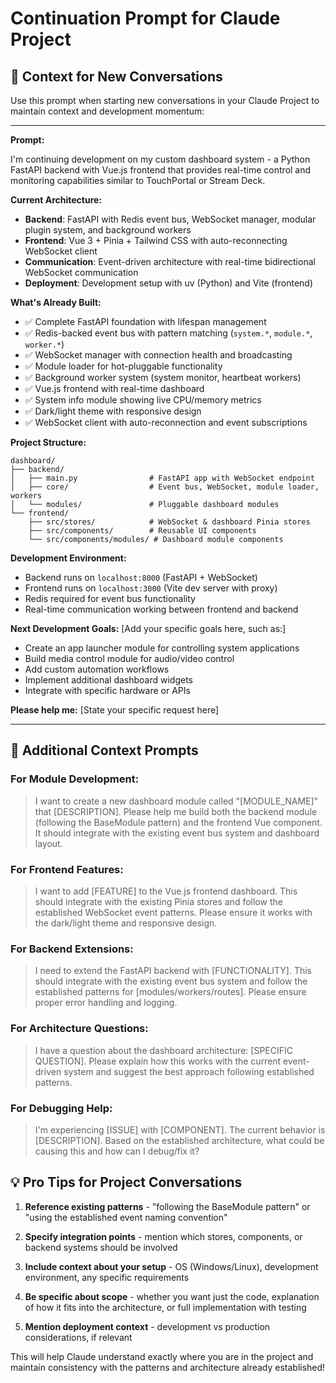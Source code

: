 # Continuation Prompt for Claude Project

## 🎯 Context for New Conversations

Use this prompt when starting new conversations in your Claude Project to maintain context and development momentum:

---

**Prompt:**

I'm continuing development on my custom dashboard system - a Python FastAPI backend with Vue.js frontend that provides real-time control and monitoring capabilities similar to TouchPortal or Stream Deck.

**Current Architecture:**
- **Backend**: FastAPI with Redis event bus, WebSocket manager, modular plugin system, and background workers
- **Frontend**: Vue 3 + Pinia + Tailwind CSS with auto-reconnecting WebSocket client
- **Communication**: Event-driven architecture with real-time bidirectional WebSocket communication
- **Deployment**: Development setup with uv (Python) and Vite (frontend)

**What's Already Built:**
- ✅ Complete FastAPI foundation with lifespan management
- ✅ Redis-backed event bus with pattern matching (`system.*`, `module.*`, `worker.*`)
- ✅ WebSocket manager with connection health and broadcasting
- ✅ Module loader for hot-pluggable functionality
- ✅ Background worker system (system monitor, heartbeat workers)
- ✅ Vue.js frontend with real-time dashboard
- ✅ System info module showing live CPU/memory metrics
- ✅ Dark/light theme with responsive design
- ✅ WebSocket client with auto-reconnection and event subscriptions

**Project Structure:**
```
dashboard/
├── backend/
│   ├── main.py                # FastAPI app with WebSocket endpoint
│   ├── core/                  # Event bus, WebSocket, module loader, workers
│   └── modules/               # Pluggable dashboard modules
└── frontend/
    ├── src/stores/            # WebSocket & dashboard Pinia stores  
    ├── src/components/        # Reusable UI components
    └── src/components/modules/ # Dashboard module components
```

**Development Environment:**
- Backend runs on `localhost:8000` (FastAPI + WebSocket)
- Frontend runs on `localhost:3000` (Vite dev server with proxy)
- Redis required for event bus functionality
- Real-time communication working between frontend and backend

**Next Development Goals:**
[Add your specific goals here, such as:]
- Create an app launcher module for controlling system applications
- Build media control module for audio/video control
- Add custom automation workflows
- Implement additional dashboard widgets
- Integrate with specific hardware or APIs

**Please help me:**
[State your specific request here]

---

## 🔧 Additional Context Prompts

### For Module Development:
> I want to create a new dashboard module called "[MODULE_NAME]" that [DESCRIPTION]. Please help me build both the backend module (following the BaseModule pattern) and the frontend Vue component. It should integrate with the existing event bus system and dashboard layout.

### For Frontend Features:
> I want to add [FEATURE] to the Vue.js frontend dashboard. This should integrate with the existing Pinia stores and follow the established WebSocket event patterns. Please ensure it works with the dark/light theme and responsive design.

### For Backend Extensions:
> I need to extend the FastAPI backend with [FUNCTIONALITY]. This should integrate with the existing event bus system and follow the established patterns for [modules/workers/routes]. Please ensure proper error handling and logging.

### For Architecture Questions:
> I have a question about the dashboard architecture: [SPECIFIC QUESTION]. Please explain how this works with the current event-driven system and suggest the best approach following established patterns.

### For Debugging Help:
> I'm experiencing [ISSUE] with [COMPONENT]. The current behavior is [DESCRIPTION]. Based on the established architecture, what could be causing this and how can I debug/fix it?

## 💡 Pro Tips for Project Conversations

1. **Reference existing patterns** - "following the BaseModule pattern" or "using the established event naming convention"

2. **Specify integration points** - mention which stores, components, or backend systems should be involved

3. **Include context about your setup** - OS (Windows/Linux), development environment, any specific requirements

4. **Be specific about scope** - whether you want just the code, explanation of how it fits into the architecture, or full implementation with testing

5. **Mention deployment context** - development vs production considerations, if relevant

This will help Claude understand exactly where you are in the project and maintain consistency with the patterns and architecture already established!
